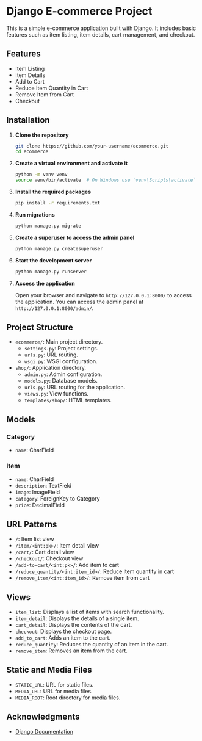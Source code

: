 # Django E-commerce Project

This is a simple e-commerce application built with Django. It includes basic features such as item listing, item details, cart management, and checkout.

## Features

- Item Listing
- Item Details
- Add to Cart
- Reduce Item Quantity in Cart
- Remove Item from Cart
- Checkout

## Installation

1. **Clone the repository**

    ```sh
    git clone https://github.com/your-username/ecommerce.git
    cd ecommerce
    ```

2. **Create a virtual environment and activate it**

    ```sh
    python -m venv venv
    source venv/bin/activate  # On Windows use `venv\Scripts\activate`
    ```

3. **Install the required packages**

    ```sh
    pip install -r requirements.txt
    ```

4. **Run migrations**

    ```sh
    python manage.py migrate
    ```

5. **Create a superuser to access the admin panel**

    ```sh
    python manage.py createsuperuser
    ```

6. **Start the development server**

    ```sh
    python manage.py runserver
    ```

7. **Access the application**

    Open your browser and navigate to `http://127.0.0.1:8000/` to access the application. You can access the admin panel at `http://127.0.0.1:8000/admin/`.

## Project Structure

- `ecommerce/`: Main project directory.
  - `settings.py`: Project settings.
  - `urls.py`: URL routing.
  - `wsgi.py`: WSGI configuration.
- `shop/`: Application directory.
  - `admin.py`: Admin configuration.
  - `models.py`: Database models.
  - `urls.py`: URL routing for the application.
  - `views.py`: View functions.
  - `templates/shop/`: HTML templates.

## Models

### Category

- `name`: CharField

### Item

- `name`: CharField
- `description`: TextField
- `image`: ImageField
- `category`: ForeignKey to Category
- `price`: DecimalField

## URL Patterns

- `/`: Item list view
- `/item/<int:pk>/`: Item detail view
- `/cart/`: Cart detail view
- `/checkout/`: Checkout view
- `/add-to-cart/<int:pk>/`: Add item to cart
- `/reduce_quantity/<int:item_id>/`: Reduce item quantity in cart
- `/remove_item/<int:item_id>/`: Remove item from cart

## Views

- `item_list`: Displays a list of items with search functionality.
- `item_detail`: Displays the details of a single item.
- `cart_detail`: Displays the contents of the cart.
- `checkout`: Displays the checkout page.
- `add_to_cart`: Adds an item to the cart.
- `reduce_quantity`: Reduces the quantity of an item in the cart.
- `remove_item`: Removes an item from the cart.

## Static and Media Files

- `STATIC_URL`: URL for static files.
- `MEDIA_URL`: URL for media files.
- `MEDIA_ROOT`: Root directory for media files.

## Acknowledgments

- [Django Documentation](https://docs.djangoproject.com/en/3.2/)
